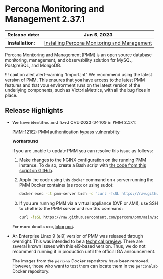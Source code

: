 # Percona Monitoring and Management 2.37.1

| **Release date:** | Jun 5, 2023                                                                                  |
| ----------------- | ----------------------------------------------------------------------------------------------- |
| **Installation:** | [Installing Percona Monitoring and Management](https://www.percona.com/software/pmm/quickstart) |

Percona Monitoring and Management (PMM) is an open source database monitoring, management, and observability solution for MySQL, PostgreSQL, and MongoDB.

!!! caution alert alert-warning "Important"
    We recommend using the latest version of PMM. This ensures that you have access to the latest PMM features and that your environment runs on the latest version of the underlying components, such as VictoriaMetrics, with all the bug fixes in place.

## Release Highlights

- We have identified and fixed CVE-2023-34409 in PMM 2.37.1:

    [PMM-12182](https://jira.percona.com/browse/PMM-12182): PMM authentication bypass vulnerability

    **Workaround**

    If you are unable to update PMM you can resolve this issue as follows:

    1. Make changes to the NGINX configuration on the running PMM instance. To do so, create a Bash script with [the code from this script on GitHub](https://raw.githubusercontent.com/percona/pmm/main/scripts/authfix.sh). 

    2. Apply the code using this `docker` command on a server running the PMM Docker container (as root or using sudo):
        ```sh
        docker exec -it pmm-server bash -c 'curl -fsSL https://raw.githubusercontent.com/percona/pmm/main/scripts/authfix.sh  | /bin/bash '
        ```
    3. If you are running PMM via a virtual appliance (OVF or AMI), use SSH to shell into the PMM server and run this command:
        ```sh
        curl -fsSL https://raw.githubusercontent.com/percona/pmm/main/scripts/authfix.sh  | /bin/bash
        ```

    For more details see, [blogpost](https://percona.com/blog/pmm-authentication-bypass-vulnerability-fixed-in-2-37-1/).

- An Enterprise Linux 9 (el9) version of PMM was released through oversight. This was intended to be a [technical preview](https://docs.percona.com/percona-monitoring-and-management/details/glossary.html#technical-preview). There are several known issues with this el9-based version. Thus, we do not recommend running it in production until the official GA announcement.

    The images from the `percona` Docker repository have been removed. However, those who want to test them can locate them in the `perconalab` Docker repository.